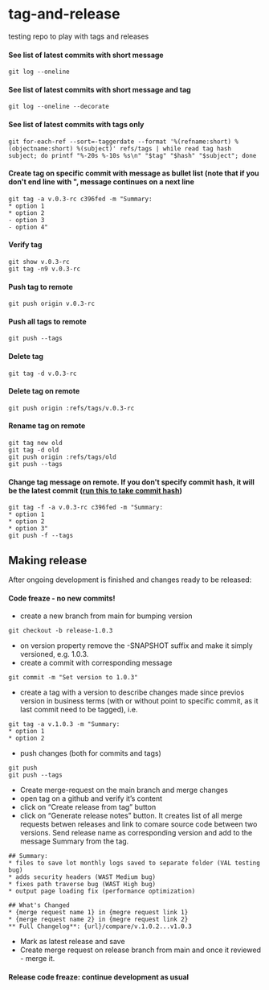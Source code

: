 # tag-and-release
testing repo to play with tags and releases

#### See list of latest commits with short message
```
git log --oneline
```
#### See list of latest commits with short message and tag
```
git log --oneline --decorate
```
#### See list of latest commits with tags only
```
git for-each-ref --sort=-taggerdate --format '%(refname:short) %(objectname:short) %(subject)' refs/tags | while read tag hash subject; do printf "%-20s %-10s %s\n" "$tag" "$hash" "$subject"; done
```
#### Create tag on specific commit with message as bullet list (note that if you don't end line with ", message continues on a next line 
```
git tag -a v.0.3-rc c396fed -m "Summary:
* option 1
* option 2
- option 3
- option 4"
```
#### Verify tag
```
git show v.0.3-rc
git tag -n9 v.0.3-rc
```
#### Push tag to remote
```
git push origin v.0.3-rc
```
#### Push all tags to remote
```
git push --tags
```
#### Delete tag
```
git tag -d v.0.3-rc
```
#### Delete tag on remote
```
git push origin :refs/tags/v.0.3-rc
```
#### Rename tag on remote
```
git tag new old
git tag -d old
git push origin :refs/tags/old
git push --tags
```
#### Change tag message on remote. If you don't specify commit hash, it will be the latest commit ([run this to take commit hash](#See-list-of-latest-commits-with-tags-only))
```
git tag -f -a v.0.3-rc c396fed -m "Summary:
* option 1
* option 2
* option 3"
git push -f --tags
```

## Making release
After ongoing development is finished and changes ready to be released:
#### Code freaze - no new commits!
* create a new branch from main for bumping version 
```
git checkout -b release-1.0.3
```
*  on version property remove the -SNAPSHOT suffix and make it simply versioned, e.g. 1.0.3. 
* create a commit with corresponding message
```
git commit -m "Set version to 1.0.3"
```
* create a tag with a version to describe changes made since previos version in business terms (with or without point to specific commit, as it last commit need to be tagged), i.e.
```
git tag -a v.1.0.3 -m "Summary:
* option 1
* option 2
```
* push changes (both for commits and tags)
```
git push
git push --tags
```
* Create merge-request on the main branch and merge changes
* open tag on a github and verify it’s content
* click on “Create release from tag” button 
* click on “Generate release notes” button. It creates list of all merge requests betwen releases and link to comare source code between two versions. Send release name as corresponding version and add to the message Summary from the tag. 

```
## Summary:
* files to save lot monthly logs saved to separate folder (VAL testing bug)
* adds security headers (WAST Medium bug)
* fixes path traverse bug (WAST High bug)
* output page loading fix (performance optimization)

## What's Changed
* {merge request name 1} in {megre request link 1}
* {merge request name 2} in {megre request link 2}
** Full Changelog**: {url}/compare/v.1.0.2...v1.0.3
```
* Mark as latest release and save
* Create merge request on release branch from main and once it reviewed - merge it.
#### Release code freaze: continue development as usual


